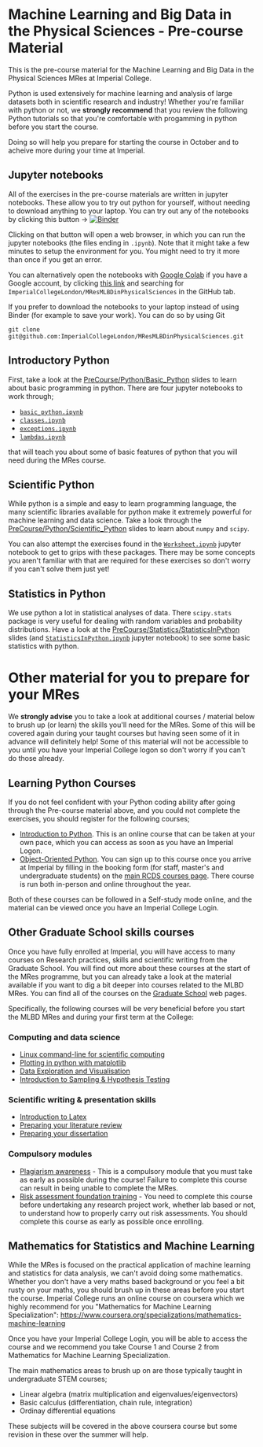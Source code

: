 # Machine Learning and Big Data in the Physical Sciences - Pre-course Material

This is the pre-course material for the Machine Learning and Big Data in the Physical Sciences MRes at Imperial College.

Python is used extensively for machine learning and analysis of large datasets both in scientific research and industry! Whether you're familiar with python or not, we **strongly recommend** that you review the following Python tutorials so that you're comfortable with
progamming in python before you start the course. 

Doing so will help you prepare for starting the course in October and to acheive more during your time at Imperial. 

## Jupyter notebooks 

All of the exercises in the pre-course materials are written in jupyter notebooks. These allow you to try out python for yourself, without needing to download anything to your laptop. You can try out any of the notebooks by clicking this button -> [![Binder](https://mybinder.org/badge_logo.svg)](https://mybinder.org/v2/gh/ImperialCollegeLondon/MResMLBDinPhysicalSciences/main?filepath=PreCourse)

Clicking on that button will open a web browser, in which you can run the jupyter notebooks (the files ending in `.ipynb`). Note that it might take a few minutes to setup the environment for you. You might need to try it more than once if you get an error. 

You can alternatively open the notebooks with [Google Colab](https://colab.research.google.com/) if you have a Google account, by clicking  [this link](https://colab.research.google.com/) and searching for `ImperialCollegeLondon/MResMLBDinPhysicalSciences` in the GitHub tab. 

If you prefer to download the notebooks to your laptop instead of using Binder (for example to save your work). You can do so by using Git 

```
git clone git@github.com:ImperialCollegeLondon/MResMLBDinPhysicalSciences.git
```

## Introductory Python

First, take a look at the [PreCourse/Python/Basic_Python](https://github.com/ImperialCollegeLondon/MResMLBDinPhysicalSciences/blob/main/PreCourse/Python/Basic_Python.pdf) slides to learn about basic programming in python. There are four jupyter notebooks to work through;
  * [`basic_python.ipynb`](https://github.com/ImperialCollegeLondon/MResMLBDinPhysicalSciences/blob/main/PreCourse/Python/basic_python.ipynb)
  * [`classes.ipynb`](https://github.com/ImperialCollegeLondon/MResMLBDinPhysicalSciences/blob/main/PreCourse/Python/classes.ipynb)
  * [`exceptions.ipynb`](https://github.com/ImperialCollegeLondon/MResMLBDinPhysicalSciences/blob/main/PreCourse/Python/exceptions.ipynb)
  * [`lambdas.ipynb`](https://github.com/ImperialCollegeLondon/MResMLBDinPhysicalSciences/blob/main/PreCourse/Python/lambdas.ipynb)

that will teach you about some of basic features of python that you will need during the MRes course. 

## Scientific Python

While python is a simple and easy to learn programming language, the many scientific libraries available for python make it extremely powerful for machine learning and data science. Take a look through the [PreCourse/Python/Scientific_Python](https://github.com/ImperialCollegeLondon/MResMLBDinPhysicalSciences/blob/main/PreCourse/Python/Scientific_Python.pdf) slides to learn about  `numpy` and `scipy`. 

You can also attempt the exercises found in the [`Worksheet.ipynb`](https://github.com/ImperialCollegeLondon/MResMLBDinPhysicalSciences/blob/main/PreCourse/Python/Worksheet.ipynb) jupyter notebook to get to grips with these packages. There may be some concepts you aren't familiar with that are required for these exercises so don't worry if you can't solve them just yet!
 
## Statistics in Python 

We use python a lot in statistical analyses of data. There `scipy.stats` package is very useful for dealing with random variables and probability distributions. Have a look at the [PreCourse/Statistics/StatisticsInPython](https://github.com/ImperialCollegeLondon/MResMLBDinPhysicalSciences/blob/main/PreCourse/Statistics/StatisticsInPython.pdf) slides (and [`StatisticsInPython.ipynb`](https://github.com/ImperialCollegeLondon/MResMLBDinPhysicalSciences/blob/main/PreCourse/Statistics/StatisticsInPython.ipynb) jupyter notebook) to see some basic statistics with python. 

# Other material for you to prepare for your MRes 

We **strongly advise** you to take a look at additional courses / material below to brush up (or learn) the skills you'll need for the MRes. Some of this will be covered again during your taught courses but having seen some of it in advance will definitely help! Some of this material will not be accessible to you until you have your Imperial College logon so don't worry if you can't do those already. 

## Learning Python Courses 

If you do not feel confident with your Python coding ability after going through the Pre-course material above, and you could not complete the exercises, you should register for the following courses;  
  * [Introduction to Python](https://www.imperial.ac.uk/students/academic-support/graduate-school/students/masters/professional-development/introduction-to-python-online-course/). This is an online course that can be taken at your own pace, which you can access as soon as you have an Imperial Logon. 
  * [Object-Oriented Python](https://www.imperial.ac.uk/students/academic-support/graduate-school/students/doctoral/professional-development/research-computing-data-science/courses/object-oriented-python/). You can sign up to this course once you arrive at Imperial by filling in the booking form (for staff, master's and undergraduate students) on the [main RCDS courses page](https://www.imperial.ac.uk/students/academic-support/graduate-school/students/doctoral/professional-development/research-computing-data-science/courses/). There course is run both in-person and online throughout the year. 
 
Both of these courses can be followed in a Self-study mode online, and the material can be viewed once you have an Imperial College Login.  

## Other Graduate School skills courses 

Once you have fully enrolled at Imperial,  you will have access to many courses on Research practices, skills and scientific writing from the Graduate School. You will find out more about these courses at the start of the MRes programme, but you can already take a look at the material available if you want to dig a bit deeper into courses related to the MLBD MRes. You can find all of the courses on the [Graduate School]([https://www.imperial.ac.uk/study/pg/graduate-school/students/masters/](https://www.imperial.ac.uk/students/academic-support/graduate-school/)) web pages.

Specifically, the following courses will be very beneficial before you start the MLBD MRes and during your first term at the College:

### Computing and data science 
   * [Linux command-line for scientific computing](https://www.imperial.ac.uk/students/academic-support/graduate-school/students/doctoral/professional-development/research-computing-data-science/courses/linux-command-line-for-scientific-computing/)
   * [Plotting in python with matplotlib](https://www.imperial.ac.uk/students/academic-support/graduate-school/students/doctoral/professional-development/research-computing-data-science/courses/plotting-in-python-with-matplotlib/)
   * [Data Exploration and Visualisation](https://www.imperial.ac.uk/students/academic-support/graduate-school/students/doctoral/professional-development/research-computing-data-science/courses/data-exploration-visualisation/)
   * [Introduction to Sampling & Hypothesis Testing](https://www.imperial.ac.uk/students/academic-support/graduate-school/students/doctoral/professional-development/research-computing-data-science/courses/sampling-hypothesis-testing/)

### Scientific writing & presentation skills 
   * [Introduction to Latex](https://www.imperial.ac.uk/students/academic-support/graduate-school/students/doctoral/professional-development/research-computing-data-science/courses/introduction-to-latex/)
   * [Preparing your literature review](https://www.imperial.ac.uk/students/academic-support/graduate-school/students/masters/professional-development/preparing-your-literature-review-online-course/)
   * [Preparing your dissertation](https://www.imperial.ac.uk/students/academic-support/graduate-school/students/masters/professional-development/preparing-your-dissertation-online-course/)

### Compulsory modules 
   * [Plagiarism awareness](https://www.imperial.ac.uk/students/academic-support/graduate-school/students/masters/professional-development/plagiarism-online/) - This is a compulsory module that you must take as early as possible during the course! Failure to complete this course can result in being unable to complete the MRes.
   * [Risk assessment foundation training](https://www.imperial.ac.uk/staff-development/safety-training/safety-courses-/risk-assessment-foundation-training-raft/) - You need to complete this course before undertaking any research project work, whether lab based or not, to understand how to properly carry out risk assessments. You should complete this course as early as possible once enrolling. 

## Mathematics for Statistics and Machine Learning

While the MRes is focused on the practical application of machine learning and statistics for data analysis, we can't avoid doing some mathematics. Whether you don't have a very maths based background or you feel a bit rusty on your maths, you should  brush up in these areas before you start the course. Imperial College runs an online course on coursera which we highly recommend for you "Mathematics for Machine Learning Specialization": https://www.coursera.org/specializations/mathematics-machine-learning

Once you have your Imperial College Login, you will be able to access the course and we recommend you take Course 1 and Course 2 from Mathematics for Machine Learning Specialization. 

The main mathematics areas to brush up on are those typically taught in undergraduate STEM courses; 
   * Linear algebra (matrix multiplication and eigenvalues/eigenvectors) 
   * Basic calculus (differentiation, chain rule, integration)
   * Ordinay differential equations 

These subjects will be covered in the above coursera course but some revision in these over the summer will help. 


